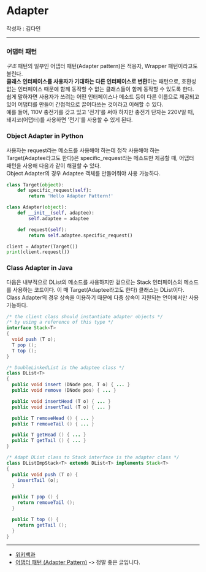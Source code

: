 # Adapter
작성자 : 김다인

---
### 어댑터 패턴
*구조* 패턴의 일부인 어댑터 패턴(Adapter pattern)은 적응자, Wrapper 패턴이라고도 불린다.  
**클래스 인터페이스를 사용자가 기대하는 다른 인터페이스로 변환**하는 패턴으로, 호환성 없는 인터페이스 때문에 함께 동작할 수 없는 클래스들이 함께 동작할 수 있도록 한다.  
쉽게 말하자면 사용자가 쓰려는 어떤 인터페이스나 메소드 등이 다른 이름으로 제공되고 있어 어댑터를 만들어 간접적으로 끌어다쓰는 것이라고 이해할 수 있다.  
예를 들어, 110V 충전기를 갖고 있고 '전기'를 써야 하지만 충전기 단자는 220V일 때, 돼지코(어댑터)를 사용하면 '전기'를 사용할 수 있게 된다.  

### Object Adapter in Python
사용자는 request라는 메소드를 사용해야 하는데 정작 사용해야 하는 Target(Adaptee라고도 한다)은 specific_request라는 메소드만 제공할 때, 어댑터 패턴을 사용해 다음과 같이 해결할 수 있다.  
Object Adapter의 경우 Adaptee 객체를 만들어줘야 사용 가능하다.
```python
class Target(object):
    def specific_request(self):
        return 'Hello Adapter Pattern!'

class Adapter(object):
    def __init__(self, adaptee):
        self.adaptee = adaptee

    def request(self):
        return self.adaptee.specific_request()

client = Adapter(Target())
print(client.request())
```

### Class Adapter in Java
다음은 내부적으로 DList의 메소드를 사용하지만 겉으로는 Stack 인터페이스의 메소드를 사용하는 코드이다. 이 때 Target(Adaptee라고도 한다) 클래스는 DList이다.  
Class Adapter의 경우 상속을 이용하기 때문에 다중 상속이 지원되는 언어에서만 사용 가능하다.  
```java
/* the client class should instantiate adapter objects */
/* by using a reference of this type */
interface Stack<T>
{
  void push (T o);
  T pop ();
  T top ();
}

/* DoubleLinkedList is the adaptee class */
class DList<T>
{
  public void insert (DNode pos, T o) { ... }
  public void remove (DNode pos) { ... }

  public void insertHead (T o) { ... }
  public void insertTail (T o) { ... }

  public T removeHead () { ... }
  public T removeTail () { ... }

  public T getHead () { ... }
  public T getTail () { ... }
}

/* Adapt DList class to Stack interface is the adapter class */
class DListImpStack<T> extends DList<T> implements Stack<T>
{
  public void push (T o) {
    insertTail (o);
  }

  public T pop () {
    return removeTail ();
  }

  public T top () {
    return getTail ();
  }
}
```

---
* [위키백과](https://ko.wikipedia.org/wiki/%EC%96%B4%EB%8C%91%ED%84%B0_%ED%8C%A8%ED%84%B4)
* [어댑터 패턴 (Adapter Pattern)](https://johngrib.github.io/wiki/pattern/adapter/) -> 정말 좋은 글입니다. 